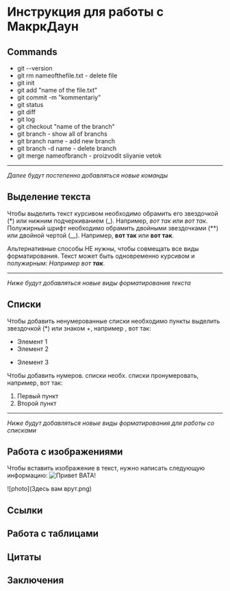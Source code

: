 # Инструкция для работы с МакркДаун

## Commands

* git --version
* git rm nameofthefile.txt - delete file
* git init
* git add "name of the file.txt"
* git commit -m "kommentariy"
* git status
* git diff
* git log
* git checkout "name of the branch"
* git branch - show all of branchs
* git branch name - add new branch
* git branch -d name - delete branch
* git merge nameofbranch - proizvodit sliyanie vetok
***
*Далее будут постепенно добавляться новые команды*

## Выделение текста

Чтобы выделить текст курсивом необходимо обрамить его звездочкой (*) или нижним подчеркиванием (_). Например, *вот так* или _вот так_.
Полужирный шрифт необходимо обрамить двойными звездочками (**) или двойной чертой (__). Например, **вот так** или __вот так__.

Альтернативные способы НЕ нужны, чтобы совмещать все виды форматирования. Текст может быть одновременно курсивом и полужирным:
_Например вот **так**_.
***
*Ниже будут добавляться новые виды форматирования текста*

## Списки

Чтобы добавить ненумерованные списки необходимо пункты выделить звездочкой (*) или знаком +, например , вот так:
* Элемент 1
* Элемент 2
+ Элемент 3

Чтобы добавить нумеров. списки необх. списки пронумеровать, например, вот так:
1. Первый пункт
2. Второй пункт
***
*Ниже будут добавляться новые виды форматирования для работы со списками*

## Работа с изображениями

Чтобы вставить изображение в текст, нужно написать следующую информацию: ![Привет ВАТА!](%D0%92%D0%B0%D1%82%D0%B0.jpeg)

![photo](Здесь вам врут.png)

## Ссылки

## Работа с таблицами 

## Цитаты 

## Заключения